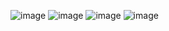 ![image](https://github.com/Sebas312431/Funbio-GRUPO-4-/assets/143362889/0d5f3e16-6001-4880-af8f-e883c80e901e)
![image](https://github.com/Sebas312431/Funbio-GRUPO-4-/assets/143362889/d469a241-0282-4f17-a832-a26e4530199b)
![image](https://github.com/Sebas312431/Funbio-GRUPO-4-/assets/143362889/1eecdf56-efab-48b9-b90d-5ec5de639c77)
![image](https://github.com/Sebas312431/Funbio-GRUPO-4-/assets/143362889/a969018c-4702-460c-8402-1eece6c09103)

